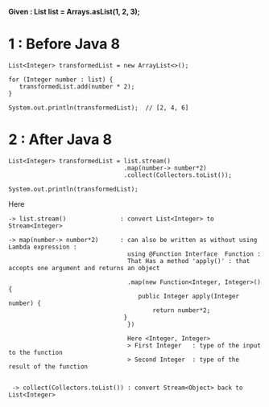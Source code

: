 
   **Given : List<Integer> list = Arrays.asList(1, 2, 3);**
	
 # 1 : Before Java 8
 
    List<Integer> transformedList = new ArrayList<>();
    
    for (Integer number : list) {
       transformedList.add(number * 2);
    }
    
    System.out.println(transformedList);  // [2, 4, 6]
   
   
   
# 2 : After Java 8 
   
    List<Integer> transformedList = list.stream()                                  
                                    .map(number-> number*2)       
                                    .collect(Collectors.toList());

    System.out.println(transformedList);

Here 

    -> list.stream()               : convert List<Integer> to  Stream<Integer>

    -> map(number-> number*2)      : can also be written as without using Lambda expression : 
                                     using @Function Interface  Function : 
                                     That Has a method 'apply()' : that accepts one argument and returns an object

                                     .map(new Function<Integer, Integer>() {
                                        public Integer apply(Integer number) {
                                            return number*2;
	                                }
                                     }) 

                                     Here <Integer, Integer>	    		
                                     > First Integer   : type of the input to the function
                                     > Second Integer  : type of the result of the function


     -> collect(Collectors.toList()) : convert Stream<Object> back to List<Integer> 
   
   
   
   
